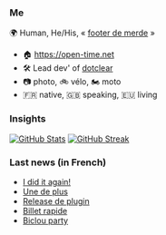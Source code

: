 ### Me

🌍 Human, He/His, « [footer de merde](https://open-time.net/post/2013/07/17/La-veritable-histoire-du-Footer-de-merde-) » 
* 🏠 https://open-time.net 
* 🛠️ Lead dev' of [dotclear](https://git.dotclear.org/dev/dotclear)
* 📷 photo, 🚲 vélo, 🏍️ moto 
* 🇫🇷 native, 🇬🇧 speaking, 🇪🇺 living

### Insights

[![GitHub Stats](https://github-readme-stats.vercel.app/api?username=franck-paul)](https://github.com/franck-paul)
[![GitHub Streak](https://github-readme-streak-stats.herokuapp.com?user=franck-paul)](https://git.io/streak-stats)

### Last news (in French)

<!-- BLOG-POST-LIST:START -->
- [I did it again!](https://open-time.net/post/2023/05/20/I-did-it-again)
- [Une de plus](https://open-time.net/post/2023/05/19/Une-de-plus)
- [Release de plugin](https://open-time.net/post/2023/05/18/Release-de-plugin)
- [Billet rapide](https://open-time.net/post/2023/05/17/Billet-rapide)
- [Biclou party](https://open-time.net/post/2023/05/16/Biclou-party)
<!-- BLOG-POST-LIST:END -->
